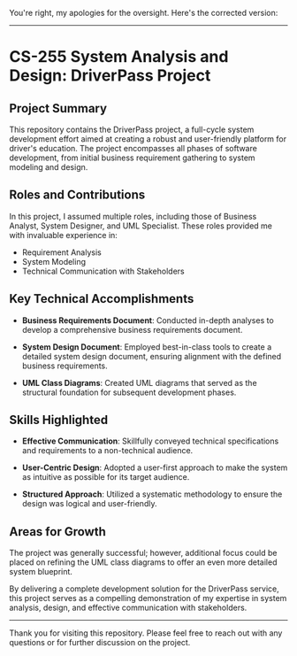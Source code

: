 You're right, my apologies for the oversight. Here's the corrected version:

---

# CS-255 System Analysis and Design: DriverPass Project

## Project Summary
This repository contains the DriverPass project, a full-cycle system development effort aimed at creating a robust and user-friendly platform for driver's education. The project encompasses all phases of software development, from initial business requirement gathering to system modeling and design.

## Roles and Contributions
In this project, I assumed multiple roles, including those of Business Analyst, System Designer, and UML Specialist. These roles provided me with invaluable experience in:

- Requirement Analysis
- System Modeling
- Technical Communication with Stakeholders

## Key Technical Accomplishments

- **Business Requirements Document**: Conducted in-depth analyses to develop a comprehensive business requirements document.

- **System Design Document**: Employed best-in-class tools to create a detailed system design document, ensuring alignment with the defined business requirements.

- **UML Class Diagrams**: Created UML diagrams that served as the structural foundation for subsequent development phases.

## Skills Highlighted

- **Effective Communication**: Skillfully conveyed technical specifications and requirements to a non-technical audience.

- **User-Centric Design**: Adopted a user-first approach to make the system as intuitive as possible for its target audience.

- **Structured Approach**: Utilized a systematic methodology to ensure the design was logical and user-friendly.

## Areas for Growth
The project was generally successful; however, additional focus could be placed on refining the UML class diagrams to offer an even more detailed system blueprint.

By delivering a complete development solution for the DriverPass service, this project serves as a compelling demonstration of my expertise in system analysis, design, and effective communication with stakeholders.

---

Thank you for visiting this repository. Please feel free to reach out with any questions or for further discussion on the project.
